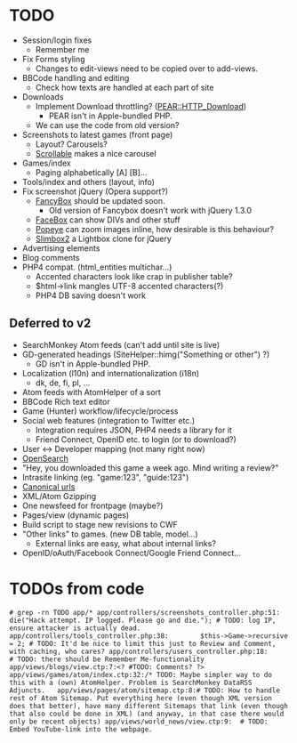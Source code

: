 # TODO

* Session/login fixes
  * Remember me
* Fix Forms styling
  * Changes to edit-views need to be copied over to add-views.
* BBCode handling and editing
  * Check how texts are handled at each part of site
* Downloads
  * Implement Download throttling? ([PEAR::HTTP_Download](http://pear.php.net/package/HTTP_Download/))
    * PEAR isn't in Apple-bundled PHP.
  * We can use the code from old version?
* Screenshots to latest games (front page)
  * Layout? Carousels?
  * [Scrollable](http://www.flowplayer.org/tools/scrollable.html) makes a nice carousel
* Games/index
  * Paging alphabetically [A] [B]...
* Tools/index and others (layout, info)
* Fix screenshot jQuery (Opera support?)
  * [FancyBox](http://fancy.klade.lv/) should be updated soon. 
    * Old version of Fancybox doesn't work with jQuery 1.3.0
  * [FaceBox](http://www.dynamicdrive.com/dynamicindex4/facebox/index.htm) can show DIVs and other stuff
  * [Popeye](http://herr-schuessler.de/blog/jquerypopeye-an-inline-lightbox-alternative/) can zoom images inline, how desirable is this behaviour?
  * [Slimbox2](http://www.digitalia.be/software/slimbox2) a Lightbox clone for jQuery
* Advertising elements
* Blog comments
* PHP4 compat. (html_entities multichar...)
  * Accented characters look like crap in publisher table?
  * $html->link mangles UTF-8 accented characters(?)
  * PHP4 DB saving doesn't work

## Deferred to v2

* SearchMonkey Atom feeds (can't add until site is live)
* GD-generated headings (SiteHelper::himg("Something or other") ?)
  * GD isn't in Apple-bundled PHP.
* Localization (l10n) and internationalization (i18n)
  * dk, de, fi, pl, …
* Atom feeds with AtomHelper of a sort
* BBCode Rich text editor
* Game (Hunter) workflow/lifecycle/process
* Social web features (integration to Twitter etc.)
  * Integration requires JSON, PHP4 needs a library for it
  * Friend Connect, OpenID etc. to login (or to download?)
* User <-> Developer mapping (not many right now)
* [OpenSearch](http://www.opensearch.org/)
* "Hey, you downloaded this game a week ago. Mind writing a review?"
* Intrasite linking (eg. "game:123", "guide:123")
* [Canonical urls](http://googlewebmastercentral.blogspot.com/2009/02/specify-your-canonical.html)
* XML/Atom Gzipping
* One newsfeed for frontpage (maybe?)
* Pages/view (dynamic pages)
* Build script to stage new revisions to CWF
* "Other links" to games. (new DB table, model...)
  * External links are easy, what about internal links?
* OpenID/oAuth/Facebook Connect/Google Friend Connect...

# TODOs from code

`# grep -rn TODO app/*
app/controllers/screenshots_controller.php:51:				die("Hack attempt. IP logged. Please go and die."); # TODO: log IP, ensure attacker is actually dead.
app/controllers/tools_controller.php:38:		$this->Game->recursive = 2; # TODO: It'd be nice to limit this just to Review and Comment, with caching, who cares?
app/controllers/users_controller.php:18:			# TODO: there should be Remember Me-functionality
app/views/blogs/view.ctp:7:<? #TODO: Comments? ?>
app/views/games/atom/index.ctp:32:/* TODO: Maybe simpler way to do this with a (own) AtomHelper. Problem is SearchMonkey DataRSS Adjuncts.  
app/views/pages/atom/sitemap.ctp:8:# TODO: How to handle rest of Atom Sitemap. Put everything here (even though XML version does that better), have many different Sitemaps that link (even though that also could be done in XML) (and anyway, in that case there would only be recent objects)
app/views/world_news/view.ctp:9:  # TODO: Embed YouTube-link into the webpage.`
